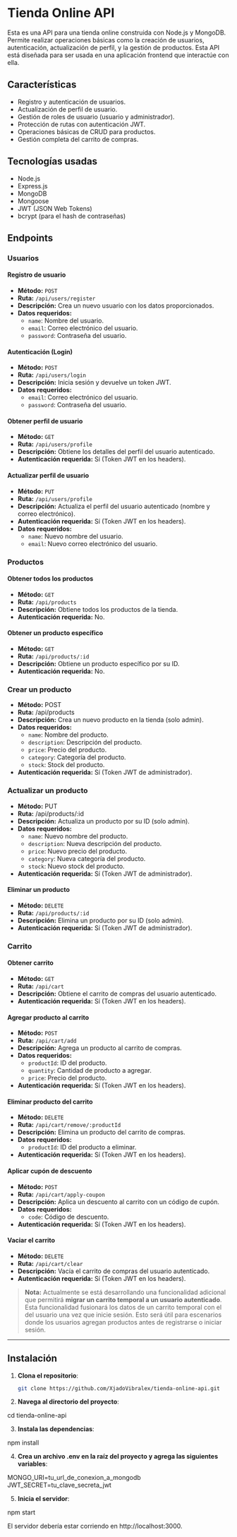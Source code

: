 # Tienda Online API

Esta es una API para una tienda online construida con Node.js y MongoDB. Permite realizar operaciones básicas como la creación de usuarios, autenticación, actualización de perfil, y la gestión de productos. Esta API está diseñada para ser usada en una aplicación frontend que interactúe con ella.

## Características
- Registro y autenticación de usuarios.
- Actualización de perfil de usuario.
- Gestión de roles de usuario (usuario y administrador).
- Protección de rutas con autenticación JWT.
- Operaciones básicas de CRUD para productos.
- Gestión completa del carrito de compras.

## Tecnologías usadas
- Node.js
- Express.js
- MongoDB
- Mongoose
- JWT (JSON Web Tokens)
- bcrypt (para el hash de contraseñas)

## Endpoints

### Usuarios

#### Registro de usuario
- **Método:** `POST`
- **Ruta:** `/api/users/register`
- **Descripción:** Crea un nuevo usuario con los datos proporcionados.
- **Datos requeridos:**
  - `name`: Nombre del usuario.
  - `email`: Correo electrónico del usuario.
  - `password`: Contraseña del usuario.

#### Autenticación (Login)
- **Método:** `POST`
- **Ruta:** `/api/users/login`
- **Descripción:** Inicia sesión y devuelve un token JWT.
- **Datos requeridos:**
  - `email`: Correo electrónico del usuario.
  - `password`: Contraseña del usuario.

#### Obtener perfil de usuario
- **Método:** `GET`
- **Ruta:** `/api/users/profile`
- **Descripción:** Obtiene los detalles del perfil del usuario autenticado.
- **Autenticación requerida:** Sí (Token JWT en los headers).

#### Actualizar perfil de usuario
- **Método:** `PUT`
- **Ruta:** `/api/users/profile`
- **Descripción:** Actualiza el perfil del usuario autenticado (nombre y correo electrónico).
- **Autenticación requerida:** Sí (Token JWT en los headers).
- **Datos requeridos:**
  - `name`: Nuevo nombre del usuario.
  - `email`: Nuevo correo electrónico del usuario.

### Productos

#### Obtener todos los productos
- **Método:** `GET`
- **Ruta:** `/api/products`
- **Descripción:** Obtiene todos los productos de la tienda.
- **Autenticación requerida:** No.

#### Obtener un producto específico
- **Método:** `GET`
- **Ruta:** `/api/products/:id`
- **Descripción:** Obtiene un producto específico por su ID.
- **Autenticación requerida:** No.

### Crear un producto
- **Método:** POST
- **Ruta:** /api/products
- **Descripción:** Crea un nuevo producto en la tienda (solo admin).
- **Datos requeridos:**
    - `name`: Nombre del producto.
    - `description`: Descripción del producto.
    - `price`: Precio del producto.
    - `category`: Categoría del producto.
    - `stock`: Stock del producto.
- **Autenticación requerida:** Sí (Token JWT de administrador).

### Actualizar un producto
- **Método:** PUT
- **Ruta:** /api/products/:id
- **Descripción:** Actualiza un producto por su ID (solo admin).
- **Datos requeridos:**
    - `name`: Nuevo nombre del producto.
    - `description`: Nueva descripción del producto.
    - `price`: Nuevo precio del producto.
    - `category`: Nueva categoría del producto.
    - `stock`: Nuevo stock del producto.
- **Autenticación requerida:** Sí (Token JWT de administrador).

#### Eliminar un producto
- **Método:** `DELETE`
- **Ruta:** `/api/products/:id`
- **Descripción:** Elimina un producto por su ID (solo admin).
- **Autenticación requerida:** Sí (Token JWT de administrador).

### Carrito

#### Obtener carrito
- **Método:** `GET`
- **Ruta:** `/api/cart`
- **Descripción:** Obtiene el carrito de compras del usuario autenticado.
- **Autenticación requerida:** Sí (Token JWT en los headers).

#### Agregar producto al carrito
- **Método:** `POST`
- **Ruta:** `/api/cart/add`
- **Descripción:** Agrega un producto al carrito de compras.
- **Datos requeridos:**
  - `productId`: ID del producto.
  - `quantity`: Cantidad de producto a agregar.
  - `price`: Precio del producto.
- **Autenticación requerida:** Sí (Token JWT en los headers).

#### Eliminar producto del carrito
- **Método:** `DELETE`
- **Ruta:** `/api/cart/remove/:productId`
- **Descripción:** Elimina un producto del carrito de compras.
- **Datos requeridos:**
  - `productId`: ID del producto a eliminar.
- **Autenticación requerida:** Sí (Token JWT en los headers).

#### Aplicar cupón de descuento
- **Método:** `POST`
- **Ruta:** `/api/cart/apply-coupon`
- **Descripción:** Aplica un descuento al carrito con un código de cupón.
- **Datos requeridos:**
  - `code`: Código de descuento.
- **Autenticación requerida:** Sí (Token JWT en los headers).

#### Vaciar el carrito
- **Método:** `DELETE`
- **Ruta:** `/api/cart/clear`
- **Descripción:** Vacía el carrito de compras del usuario autenticado.
- **Autenticación requerida:** Sí (Token JWT en los headers).

> **Nota:** Actualmente se está desarrollando una funcionalidad adicional que permitirá **migrar un carrito temporal a un usuario autenticado**. Esta funcionalidad fusionará los datos de un carrito temporal con el del usuario una vez que inicie sesión. Esto será útil para escenarios donde los usuarios agregan productos antes de registrarse o iniciar sesión.

---

## Instalación


1. **Clona el repositorio**:
   ```bash
   git clone https://github.com/XjadoVibralex/tienda-online-api.git

2. **Navega al directorio del proyecto**:

cd tienda-online-api

3. **Instala las dependencias**:

npm install

4. **Crea un archivo .env en la raíz del proyecto y agrega las siguientes variables**:

MONGO_URI=tu_url_de_conexion_a_mongodb
JWT_SECRET=tu_clave_secreta_jwt

5. **Inicia el servidor**:

npm start

El servidor debería estar corriendo en http://localhost:3000.